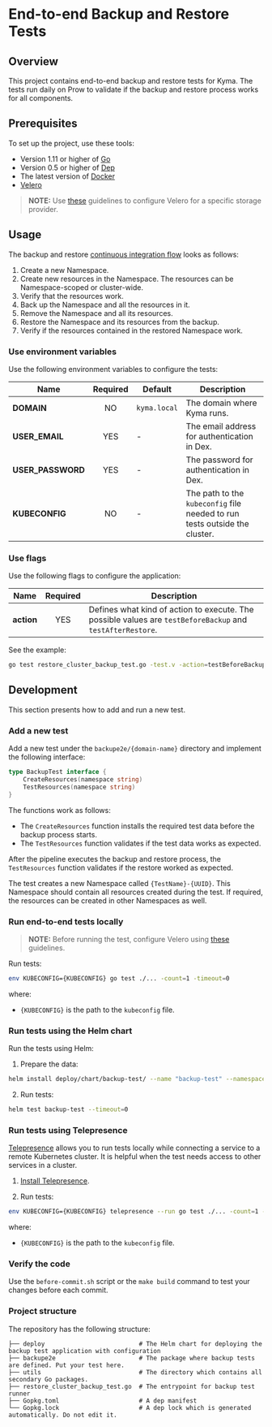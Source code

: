 # End-to-end Backup and Restore Tests

## Overview

This project contains end-to-end backup and restore tests for Kyma. The tests run daily on Prow to validate if the backup and restore process works for all components.

## Prerequisites

To set up the project, use these tools:

* Version 1.11 or higher of [Go](https://golang.org/dl/)
* Version 0.5 or higher of [Dep](https://github.com/golang/dep)
* The latest version of [Docker](https://www.docker.com/)
* [Velero](../../../resources/backup/README.md#details)

>**NOTE:** Use [these](https://kyma-project.io/docs/master/components/backup) guidelines to configure Velero for a specific storage provider.

## Usage

The backup and restore [continuous integration flow](https://github.com/kyma-project/test-infra/blob/master/prow/scripts/cluster-integration/kyma-gke-backup-test.sh) looks as follows:

1. Create a new Namespace.
2. Create new resources in the Namespace. The resources can be Namespace-scoped or cluster-wide.
3. Verify that the resources work.
4. Back up the Namespace and all the resources in it.
5. Remove the Namespace and all its resources.
6. Restore the Namespace and its resources from the backup.
7. Verify if the resources contained in the restored Namespace work.

### Use environment variables

Use the following environment variables to configure the tests:

| Name | Required | Default | Description |
|-----|:---------:|--------|------------|
| **DOMAIN** | NO | `kyma.local` | The domain where Kyma runs. |
| **USER_EMAIL** | YES | - | The email address for authentication in Dex. |
| **USER_PASSWORD** | YES | - | The password for authentication in Dex. |
| **KUBECONFIG** | NO | - | The path to the `kubeconfig` file needed to run tests outside the cluster. |

### Use flags

Use the following flags to configure the application:

| Name | Required | Description |
|-----|:---------:|------------|
| **action** | YES | Defines what kind of action to execute. The possible values are `testBeforeBackup` and `testAfterRestore`. |

See the example:

```bash
go test restore_cluster_backup_test.go -test.v -action=testBeforeBackup
```

## Development

This section presents how to add and run a new test.

### Add a new test

Add a new test under the `backupe2e/{domain-name}` directory and implement the following interface:

```go
type BackupTest interface {
    CreateResources(namespace string)
    TestResources(namespace string)
}
```

The functions work as follows:

* The `CreateResources` function installs the required test data before the backup process starts.
* The `TestResources` function validates if the test data works as expected.

After the pipeline executes the backup and restore process, the `TestResources` function validates if the restore worked as expected.

The test creates a new Namespace called `{TestName}-{UUID}`. This Namespace should contain all resources created during the test. If required, the resources can be created in other Namespaces as well.

### Run end-to-end tests locally

> **NOTE:** Before running the test, configure Velero using [these](https://kyma-project.io/docs/master/components/backup) guidelines.

Run tests:

```bash
env KUBECONFIG={KUBECONFIG} go test ./... -count=1 -timeout=0
```

where:

* `{KUBECONFIG}` is the path to the `kubeconfig` file.

### Run tests using the Helm chart

Run the tests using Helm:

1. Prepare the data:

```bash
helm install deploy/chart/backup-test/ --name "backup-test" --namespace backup-test --set global.ingress.domainName="$CLUSTER_DOMAIN" --set-file global.adminEmail=<(kubectl get secret admin-user -n kyma-system -o jsonpath="{.data.email}" | base64 --decode) --set-file global.adminPassword=<(kubectl get secret admin-user -n kyma-system -o jsonpath="{.data.password}" | base64 --decode)
```

2. Run tests:

```bash
helm test backup-test --timeout=0
```

### Run tests using Telepresence

[Telepresence](https://www.telepresence.io/) allows you to run tests locally while connecting a service to a remote Kubernetes cluster. It is helpful when the test needs access to other services in a cluster.

1. [Install Telepresence](https://www.telepresence.io/reference/install).

2. Run tests:

```bash
env KUBECONFIG={KUBECONFIG} telepresence --run go test ./... -count=1 -timeout=0
```

where:

* `{KUBECONFIG}` is the path to the `kubeconfig` file.

### Verify the code

Use the `before-commit.sh` script or the `make build` command to test your changes before each commit.

### Project structure

The repository has the following structure:

```
├── deploy                          # The Helm chart for deploying the backup test application with configuration
├── backupe2e                       # The package where backup tests are defined. Put your test here.
├── utils                           # The directory which contains all secondary Go packages.
├── restore_cluster_backup_test.go  # The entrypoint for backup test runner
├── Gopkg.toml                      # A dep manifest
└── Gopkg.lock                      # A dep lock which is generated automatically. Do not edit it.

```
